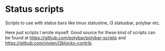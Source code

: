 # Status scripts

Scripts to use with status bars like tmux statusline, i3 statusbar, polybar etc.

Here just scripts I wrote myself. Good source for these kind of scripts can be found at <https://github.com/polybar/polybar-scripts> and <https://github.com/vivien/i3blocks-contrib>.
